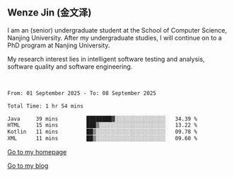 ## Wenze Jin (金文泽)

I am an (senior) undergraduate student at the School of Computer Science, Nanjing University.
After my undergraduate studies, I will continue on to a PhD program at Nanjing University.  

My research interest lies in intelligent software testing and analysis, software quality and software engineering.

<br>  

<!--START_SECTION:waka-->

```txt
From: 01 September 2025 - To: 08 September 2025

Total Time: 1 hr 54 mins

Java     39 mins         ████████▓░░░░░░░░░░░░░░░░   34.39 %
HTML     15 mins         ███▒░░░░░░░░░░░░░░░░░░░░░   13.22 %
Kotlin   11 mins         ██▒░░░░░░░░░░░░░░░░░░░░░░   09.78 %
XML      11 mins         ██▒░░░░░░░░░░░░░░░░░░░░░░   09.60 %
```

<!--END_SECTION:waka-->

[Go to my homepage](https://wenzejin.github.io)

[Go to my blog](https://wenzejin.notion.site/Wenze-Jin-s-Blog-1635e9fa7b6d80b3adcedfacc74aa717?pvs=4)

